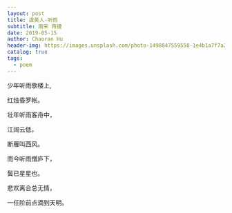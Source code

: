 ```yaml
---
layout: post
title: 虞美人-听雨
subtitle: 南宋 蒋捷
date: 2019-05-15
author: Chaoran Hu
header-img: https://images.unsplash.com/photo-1498847559558-1e4b1a7f7a2f?ixlib=rb-1.2.1&ixid=eyJhcHBfaWQiOjEyMDd9&auto=format&fit=crop&w=1500&q=80
catalog: true
tags:
  - poem
---
```


少年听雨歌楼上,

红烛昏罗帐。

壮年听雨客舟中，

江阔云低，

断雁叫西风。

而今听雨僧庐下，

鬓已星星也。

悲欢离合总无情，

一任阶前点滴到天明。
